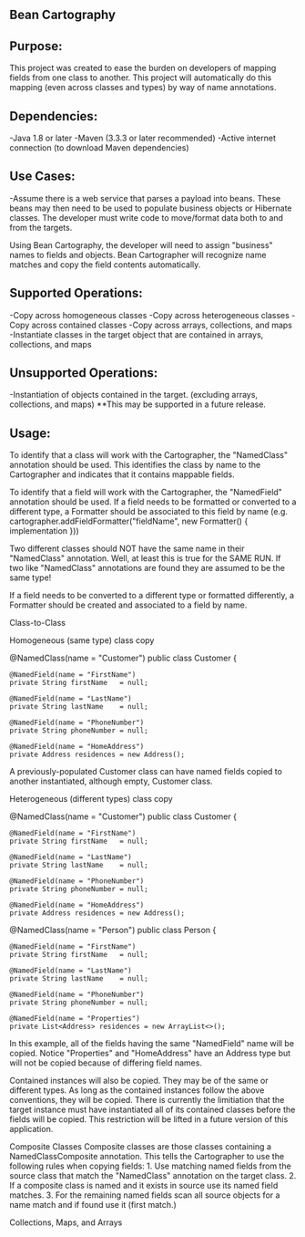 Bean Cartography
----------------

Purpose:
--------
This project was created to ease the burden on developers of mapping fields from one class to another.  This project will
automatically do this mapping (even across classes and types) by way of name annotations.


Dependencies:
-------------
-Java 1.8 or later
-Maven (3.3.3 or later recommended)
-Active internet connection (to download Maven dependencies)

Use Cases:
----------
-Assume there is a web service that parses a payload into beans.  These beans may then need to be used to populate business
 objects or Hibernate classes.  The developer must write code to move/format data both to and from the targets.

 Using Bean Cartography, the developer will need to assign "business" names to fields and objects.  Bean Cartographer will
 recognize name matches and copy the field contents automatically.

Supported Operations:
---------------------
-Copy across homogeneous classes
-Copy across heterogeneous classes
-Copy across contained classes
-Copy across arrays, collections, and maps
-Instantiate classes in the target object that are contained in arrays, collections, and maps

Unsupported Operations:
-----------------------
-Instantiation of objects contained in the target.  (excluding arrays, collections, and maps)
  **This may be supported in a future release.

Usage:
------

To identify that a class will work with the Cartographer, the "NamedClass" annotation should be used.  This identifies
the class by name to the Cartographer and indicates that it contains mappable fields.

To identify that a field will work with the Cartographer, the "NamedField" annotation should be used.  If a field needs
to be formatted or converted to a different type, a Formatter should be associated to this field by name
(e.g. cartographer.addFieldFormatter("fieldName", new Formatter() { implementation }))

Two different classes should NOT have the same name in their "NamedClass" annotation.  Well, at least this is true for
the SAME RUN.  If two like "NamedClass" annotations are found they are assumed to be the same type!

If a field needs to be converted to a different type or formatted differently, a Formatter should be created and associated
to a field by name.

Class-to-Class

Homogeneous (same type) class copy

@NamedClass(name = "Customer")
public class Customer {

    @NamedField(name = "FirstName")
    private String firstName   = null;

    @NamedField(name = "LastName")
    private String lastName    = null;

    @NamedField(name = "PhoneNumber")
    private String phoneNumber = null;

    @NamedField(name = "HomeAddress")
    private Address residences = new Address();

A previously-populated Customer class can have named fields copied to another instantiated, although empty, Customer class.

Heterogeneous (different types) class copy

@NamedClass(name = "Customer")
public class Customer {

    @NamedField(name = "FirstName")
    private String firstName   = null;

    @NamedField(name = "LastName")
    private String lastName    = null;

    @NamedField(name = "PhoneNumber")
    private String phoneNumber = null;

    @NamedField(name = "HomeAddress")
    private Address residences = new Address();


@NamedClass(name = "Person")
public class Person {

    @NamedField(name = "FirstName")
    private String firstName   = null;

    @NamedField(name = "LastName")
    private String lastName    = null;

    @NamedField(name = "PhoneNumber")
    private String phoneNumber = null;

    @NamedField(name = "Properties")
    private List<Address> residences = new ArrayList<>();

In this example, all of the fields having the same "NamedField" name will be copied.  Notice "Properties" and
"HomeAddress" have an Address type but will not be copied because of differing field names.

Contained instances will also be copied.  They may be of the same or different types.  As long as the contained
instances follow the above conventions, they will be copied.  There is currently the limitiation that the target
instance must have instantiated all of its contained classes before the fields will be copied.  This restriction will
be lifted in a future version of this application.

Composite Classes
Composite classes are those classes containing a NamedClassComposite annotation.  This tells the Cartographer to use
the following rules when copying fields:
    1. Use matching named fields from the source class that match the "NamedClass" annotation on the target class.
    2. If a composite class is named and it exists in source use its named field matches.
    3. For the remaining named fields scan all source objects for a name match and if found use it (first match.)

Collections, Maps, and Arrays







